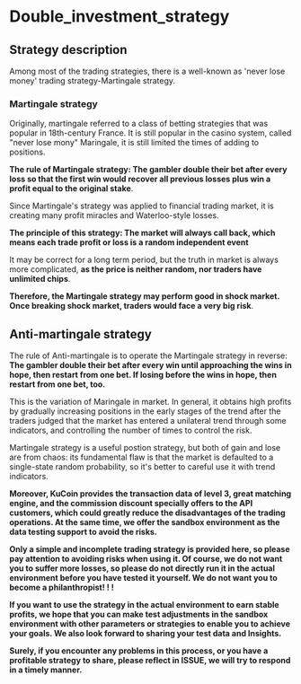 # Double_investment_strategy

## Strategy description

Among most of the trading strategies, there is a well-known as 'never lose money' trading strategy-Martingale strategy.  

### Martingale strategy

Originally, martingale referred to a class of betting strategies that was popular in 18th-century France. It is still popular in the casino system, called "never lose mony" Maringale, it is still limited the times of adding to positions.

**The rule of Martingale strategy: The gambler double their bet after every loss so that the first win would recover all previous losses plus win a profit equal to the original stake**.  

Since Martingale's strategy was applied to financial trading market, it is creating many profit miracles and Waterloo-style losses.  

**The principle of this strategy: The market will always call back, which means each trade profit or loss is a random independent event**  



It may be correct for a long term period, but the truth in market is always more complicated, **as the price is neither random, nor traders have unlimited chips**.   

**Therefore, the Martingale strategy may perform good in shock market. Once breaking shock market, traders would face a very big risk**.

## Anti-martingale strategy

The rule of Anti-martingale is to operate the Martingale strategy in reverse: **The gambler double their bet after every win until approaching the wins in hope, then restart from one bet. If losing before the wins in hope, then restart from one bet, too.**

This is the variation of Maringale in market. In general, it obtains high profits by gradually increasing positions in the early stages of the trend after the traders judged that the market has entered a unilateral trend through some indicators, and controlling the number of times to control the risk.

Martingale strategy is a useful postion strategy, but both of gain and lose are from chaos: its fundamental flaw is that the market is defaulted to a single-state random probability, so it's better to careful use it with trend indicators. 

**Moreover, KuCoin provides the transaction data of level 3, great matching engine, and the commission discount specially offers to the API customers, which could greatly reduce the disadvantages of the trading operations. At the same time, we offer the sandbox environment as the data testing support to avoid the risks.**

**Only a simple and incomplete trading strategy is provided here, so please pay attention to avoiding risks when using it. Of course, we do not want you to suffer more losses, so please do not directly run it in the actual environment before you have tested it yourself. We do not want you to become a philanthropist! ! !**

**If you want to use the strategy in the actual environment to earn stable profits, we hope that you can make test adjustments in the sandbox environment with other parameters or strategies to enable you to achieve your goals. We also look forward to sharing your test data and Insights.**

**Surely, if you encounter any problems in this process, or you have a profitable strategy to share, please reflect in ISSUE, we will try to respond in a timely manner.**

